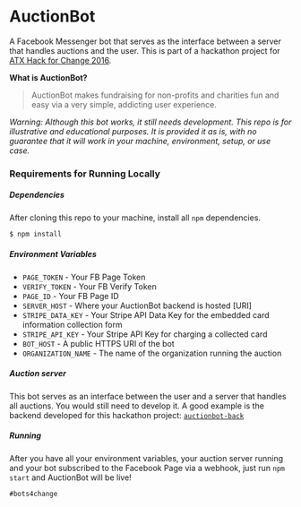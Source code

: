 # AuctionBot
A Facebook Messenger bot that serves as the interface between a server that handles auctions and the user. This is part of a hackathon project for [ATX Hack for Change 2016](http://atxhackforchange.org/).

**What is AuctionBot?**
> AuctionBot makes fundraising for non-profits and charities fun and easy via a very simple, addicting user experience.

*Warning: Although this bot works, it still needs development. This repo is for illustrative and educational purposes. It is provided it as is, with no guarantee that it will work in your machine, environment, setup, or use case.*

### Requirements for Running Locally

##### Dependencies

After cloning this repo to your machine, install all `npm` dependencies.

```bash
$ npm install
```

##### Environment Variables

* `PAGE_TOKEN` - Your FB Page Token
* `VERIFY_TOKEN` - Your FB Verify Token
* `PAGE_ID` - Your FB Page ID
* `SERVER_HOST` - Where your AuctionBot backend is hosted [URI]
* `STRIPE_DATA_KEY` - Your Stripe API Data Key for the embedded card information collection form
* `STRIPE_API_KEY` - Your Stripe API Key for charging a collected card
* `BOT_HOST` - A public HTTPS URI of the bot
* `ORGANIZATION_NAME` - The name of the organization running the auction

##### Auction server

This bot serves as an interface between the user and a server that handles all auctions. You would still need to develop it. A good example is the backend developed for this hackathon project: [`auctionbot-back`](https://github.com/aaronbenz/auctionbot-back)

##### Running

After you have all your environment variables, your auction server running and your bot subscribed to the Facebook Page via a webhook, just run `npm start` and AuctionBot will be live!

```
#bots4change
```
